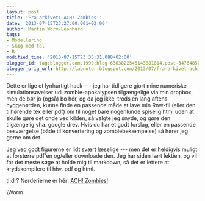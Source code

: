 ```yaml
---
layout: post
title: 'Fra arkivet: ACH! Zombies!'
date: '2013-07-15T23:27:00.001+02:00'
author: Martin Worm-Leonhard
tags:
- Modellering
- Skæg med tal
- R
modified_time: '2013-07-15T23:35:31.088+02:00'
blogger_id: tag:blogger.com,1999:blog-6363822545143881814.post-3476485844004319836
blogger_orig_url: http://labnoter.blogspot.com/2013/07/fra-arkivet-ach-zombies.html
---
```


Dette er lige et lynhurtigt hack --- jeg har tidligere gjort mine
numeriske simulationsøvelser udi zombie-apokalypsen tilgængelige via min
dropbox, men de bør jo (også) bo hér, og da jeg ikke, trods en lang
aftens hyggenørden, kunne finde en passende måde at lave min Rnw-fil
(eller den tilhørende tex eller pdf) om til noget bare nogenlunde
spiselig html uden at skulle gøre det onde ved kilden, så valgte jeg
snyde, og gøre den tilgængelig vha. google drev. Hvis du har et godt
forslag, eller en passende besværgelse (både til konvertering og
zombiebekæmpelse) så hører jeg gerne om det.

Jeg ved godt figurerne er lidt svært læselige --- men det er heldigvis
muligt at forstørre pdf'en og/eller downloade den. Jeg har siden lært
lektien, og vil for det meste søge at holde mig til markdown, så det er
lettere at krydskompilere til hhv. pdf og html.

tl;dr? Nørderierne er hér: [ACH!
Zombies!](https://docs.google.com/file/d/0B1W7mckOGZhSWks2cU9WYWphcWc/edit?usp=sharing)

\\Worm
